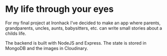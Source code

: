 # My life through your eyes

For my final project at Ironhack I've decided to make an app where parents, grandparents, uncles, aunts, babysitters, etc. can write small stories about a childs life.

The backend is built with NodeJS and Express.
The state is stored in MongoDB and the images in Cloudinary.
